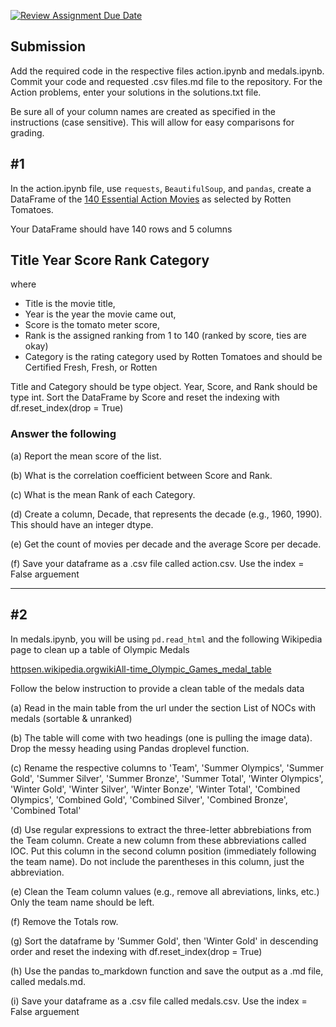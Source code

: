 [![Review Assignment Due Date](https://classroom.github.com/assets/deadline-readme-button-22041afd0340ce965d47ae6ef1cefeee28c7c493a6346c4f15d667ab976d596c.svg)](https://classroom.github.com/a/cj1SfXSv)
## Submission 

Add the required code in the respective files action.ipynb and medals.ipynb. Commit your code and requested .csv files.md file to the repository.  For the Action problems, enter your solutions in the solutions.txt file.

Be sure all of your column names are created as specified in the instructions (case sensitive). This will allow for easy comparisons for grading.

## #1
In the action.ipynb file, use `requests`, `BeautifulSoup`, and `pandas`, create a DataFrame of the
[140 Essential Action Movies](httpseditorial.rottentomatoes.comguide140-essential-action-movies-to-watch-now)
as selected by Rotten Tomatoes. 

Your DataFrame should have 140 rows and 5 columns

 Title  Year  Score  Rank  Category 
 ----------------------------------------

where 
- Title is the movie title,  
- Year is the year the movie came out,  
- Score is the tomato meter score,  
- Rank is the assigned ranking from 1 to 140 (ranked by score, ties are okay)  
- Category is the rating category used by Rotten Tomatoes and should be Certified Fresh, Fresh, or Rotten

Title and Category should be type object.  Year, Score, and Rank should be type int.
Sort the DataFrame by Score and reset the indexing with df.reset_index(drop = True)

### Answer the following

(a) Report the mean score of the list.  

(b) What is the correlation coefficient between Score and Rank.   

(c) What is the mean Rank of each Category.    

(d) Create a column, Decade, that represents the decade (e.g., 1960, 1990). This should have an integer dtype.

(e) Get the count of movies per decade and the average Score per decade.  

(f) Save your dataframe as a .csv file called action.csv. Use the index = False arguement

---

## #2

In medals.ipynb, you will be using `pd.read_html` and the following Wikipedia page to clean up a table of Olympic Medals

 [httpsen.wikipedia.orgwikiAll-time_Olympic_Games_medal_table](httpsen.wikipedia.orgwikiAll-time_Olympic_Games_medal_table)

Follow the below instruction to provide a clean table of the medals data

(a) Read in the main table from the url under the section List of NOCs with medals (sortable & unranked)  

(b) The table will come with two headings (one is pulling the image data). Drop the messy heading using Pandas droplevel function.  

(c) Rename the respective columns to 'Team', 'Summer Olympics', 'Summer Gold', 'Summer Silver', 'Summer Bronze', 'Summer Total', 'Winter Olympics', 'Winter Gold', 'Winter Silver', 'Winter Bonze', 'Winter Total',    'Combined Olympics', 'Combined Gold', 'Combined Silver', 'Combined Bronze', 'Combined Total' 
                  
(d) Use regular expressions to extract the three-letter abbrebiations from the Team column. Create a new column from these abbreviations called IOC. Put this column in the second column position (immediately following the team name). Do not include the parentheses in this column, just the abbreviation.  

(e) Clean the Team column values (e.g., remove all abreviations, links, etc.) Only the team name should be left.  

(f) Remove the Totals row.  

(g) Sort the dataframe by 'Summer Gold', then 'Winter Gold' in descending order and reset the indexing with df.reset_index(drop = True)

(h) Use the pandas to_markdown function and save the output as a .md file, called medals.md.

(i) Save your dataframe as a .csv file called medals.csv. Use the index = False arguement
